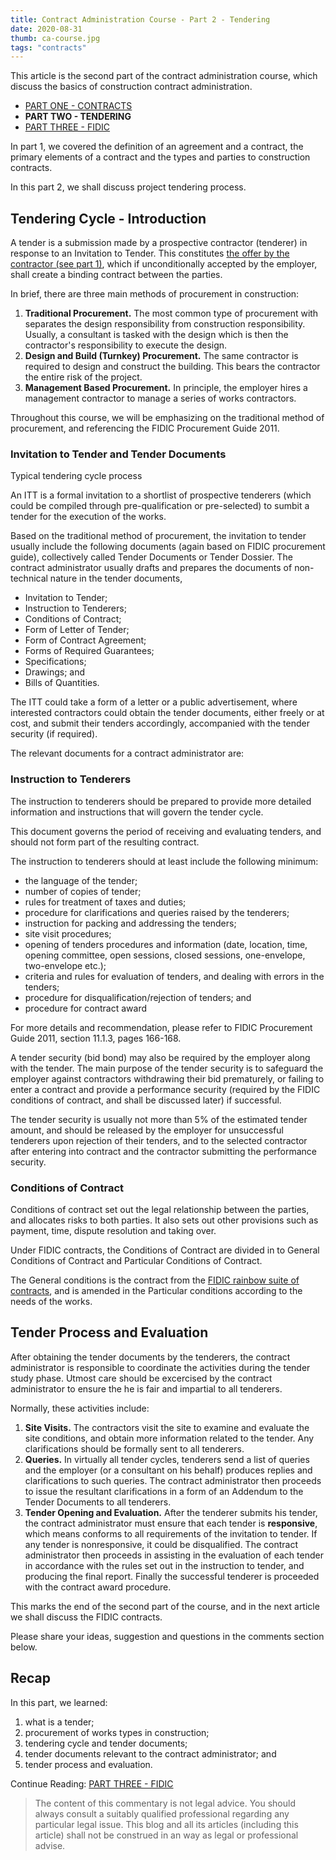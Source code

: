```yaml
---
title: Contract Administration Course - Part 2 - Tendering
date: 2020-08-31
thumb: ca-course.jpg
tags: "contracts"
---
```

This article is the second part of the contract administration course, which discuss the basics of construction contract administration.

*   [PART ONE - CONTRACTS](/contract-administration-course-part-1-contracts)
*   **PART TWO - TENDERING**
*   [PART THREE - FIDIC](/contract-administration-course-part-3-fidic)

In part 1, we covered the definition of an agreement and a contract, the primary elements of a contract and the types and parties to construction contracts.

In this part 2, we shall discuss project tendering process.

Tendering Cycle - Introduction
------------------------------

A tender is a submission made by a prospective contractor (tenderer) in response to an Invitation to Tender. This constitutes [the offer by the contractor (see part 1)](/contract-administration-course-part-1-contracts), which if unconditionally accepted by the employer, shall create a binding contract between the parties.

In brief, there are three main methods of procurement in construction:

1.  **Traditional Procurement.** The most common type of procurement with separates the design responsibility from construction responsibility. Usually, a consultant is tasked with the design which is then the contractor's responsibility to execute the design.
2.  **Design and Build (Turnkey) Procurement.** The same contractor is required to design and construct the building. This bears the contractor the entire risk of the project.
3.  **Management Based Procurement.** In principle, the employer hires a management contractor to manage a series of works contractors.

Throughout this course, we will be emphasizing on the traditional method of procurement, and referencing the FIDIC Procurement Guide 2011.

### Invitation to Tender and Tender Documents

Typical tendering cycle process

An ITT is a formal invitation to a shortlist of prospective tenderers (which could be compiled through pre-qualification or pre-selected) to sumbit a tender for the execution of the works.

Based on the traditional method of procurement, the invitation to tender usually include the following documents (again based on FIDIC procurement guide), collectively called Tender Documents or Tender Dossier. The contract administrator usually drafts and prepares the documents of non-technical nature in the tender documents,

*   Invitation to Tender;
*   Instruction to Tenderers;
*   Conditions of Contract;
*   Form of Letter of Tender;
*   Form of Contract Agreement;
*   Forms of Required Guarantees;
*   Specifications;
*   Drawings; and
*   Bills of Quantities.

The ITT could take a form of a letter or a public advertisement, where interested contractors could obtain the tender documents, either freely or at cost, and submit their tenders accordingly, accompanied with the tender security (if required).

The relevant documents for a contract administrator are:

### Instruction to Tenderers

The instruction to tenderers should be prepared to provide more detailed information and instructions that will govern the tender cycle. 

This document governs the period of receiving and evaluating tenders, and should not form part of the resulting contract.

The instruction to tenderers should at least include the following minimum:

*   the language of the tender;
*   number of copies of tender;
*   rules for treatment of taxes and duties;
*   procedure for clarifications and queries raised by the tenderers;
*   instruction for packing and addressing the tenders;
*   site visit procedures;
*   opening of tenders procedures and information (date, location, time, opening committee, open sessions, closed sessions, one-envelope, two-envelope etc.);
*   criteria and rules for evaluation of tenders, and dealing with errors in the tenders;
*   procedure for disqualification/rejection of tenders; and
*   procedure for contract award


For more details and recommendation, please refer to FIDIC Procurement Guide 2011, section 11.1.3, pages 166-168.

A tender security (bid bond) may also be required by the employer along with the tender. The main purpose of the tender security is to safeguard the employer against contractors withdrawing their bid prematurely, or failing to enter a contract and provide a performance security (required by the FIDIC conditions of contract, and shall be discussed later) if successful.

The tender security is usually not more than 5% of the estimated tender amount, and should be released by the employer for unsuccessful tenderers upon rejection of their tenders, and to the selected contractor after entering into contract and the contractor submitting the performance security.

### Conditions of Contract

Conditions of contract set out the legal relationship between the parties, and allocates risks to both parties. It also sets out other provisions such as payment, time, dispute resolution and taking over.

Under FIDIC contracts, the Conditions of Contract are divided in to General Conditions of Contract and Particular Conditions of Contract.

The General conditions is the contract from the [FIDIC rainbow suite of contracts](/choosing-the-right-fidic-99-contract), and is amended in the Particular conditions according to the needs of the works.

Tender Process and Evaluation
-----------------------------

After obtaining the tender documents by the tenderers, the contract administrator is responsible to coordinate the activities during the tender study phase. Utmost care should be excercised by the contract administrator to ensure the he is fair and impartial to all tenderers.

Normally, these activities include:

1.  **Site Visits.** The contractors visit the site to examine and evaluate the site conditions, and obtain more information related to the tender. Any clarifications should be formally sent to all tenderers.
2.  **Queries.** In virtually all tender cycles, tenderers send a list of queries and the employer (or a consultant on his behalf) produces replies and clarifications to such queries. The contract administrator then proceeds to issue the resultant clarifications in a form of an Addendum to the Tender Documents to all tenderers.
3.  **Tender Opening and Evaluation.** After the tenderer submits his tender, the contract administrator must ensure that each tender is **responsive**, which means conforms to all requirements of the invitation to tender. If any tender is nonresponsive, it could be disqualified. The contract administrator then proceeds in assisting in the evaluation of each tender in accordance with the rules set out in the instruction to tender, and producing the final report. Finally the successful tenderer is proceeded with the contract award procedure.

This marks the end of the second part of the course, and in the next article we shall discuss the FIDIC contracts.

Please share your ideas, suggestion and questions in the comments section below.

Recap
-----

In this part, we learned:

1.  what is a tender;
2.  procurement of works types in construction;
3.  tendering cycle and tender documents;
4.  tender documents relevant to the contract administrator; and
5.  tender process and evaluation.

 Continue Reading: [PART THREE - FIDIC](/contract-administration-course-part-3-fidic)

> The content of this commentary is not legal advice. You should always consult a suitably qualified professional regarding any particular legal issue. This blog and all its articles (including this article) shall not be construed in an way as legal or professional advise.